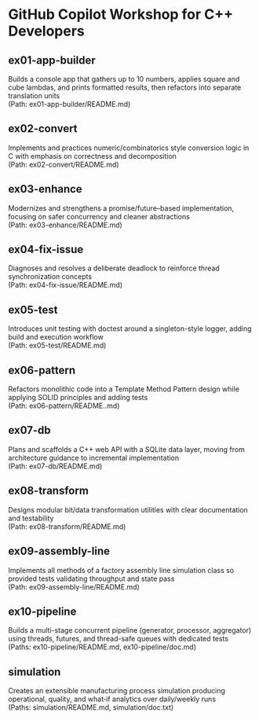 # GitHub Copilot Workshop for C++ Developers

## ex01-app-builder
Builds a console app that gathers up to 10 numbers, applies square and cube lambdas, and prints formatted results, then refactors into separate translation units  
(Path: ex01-app-builder/README.md)

## ex02-convert
Implements and practices numeric/combinatorics style conversion logic in C with emphasis on correctness and decomposition  
(Path: ex02-convert/README.md)

## ex03-enhance
Modernizes and strengthens a promise/future–based implementation, focusing on safer concurrency and cleaner abstractions  
(Path: ex03-enhance/README.md)

## ex04-fix-issue
Diagnoses and resolves a deliberate deadlock to reinforce thread synchronization concepts  
(Path: ex04-fix-issue/README.md)

## ex05-test
Introduces unit testing with doctest around a singleton-style logger, adding build and execution workflow  
(Path: ex05-test/README.md)

## ex06-pattern
Refactors monolithic code into a Template Method Pattern design while applying SOLID principles and adding tests  
(Path: ex06-pattern/README..md)

## ex07-db
Plans and scaffolds a C++ web API with a SQLite data layer, moving from architecture guidance to incremental implementation  
(Path: ex07-db/README.md)

## ex08-transform
Designs modular bit/data transformation utilities with clear documentation and testability  
(Path: ex08-transform/README.md)

## ex09-assembly-line
Implements all methods of a factory assembly line simulation class so provided tests validating throughput and state pass  
(Path: ex09-assembly-line/README.md)

## ex10-pipeline
Builds a multi-stage concurrent pipeline (generator, processor, aggregator) using threads, futures, and thread-safe queues with dedicated tests  
(Paths: ex10-pipeline/README.md, ex10-pipeline/doc.md)

## simulation
Creates an extensible manufacturing process simulation producing operational, quality, and what‑if analytics over daily/weekly runs  
(Paths: simulation/README.md, simulation/doc.txt)
